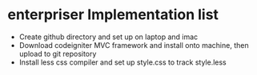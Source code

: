 # enterpriser Implementation list

- Create github directory and set up on laptop and imac
- Download codeigniter MVC framework and install onto machine, then upload to git repository
- Install less css compiler and set up style.css to track style.less
